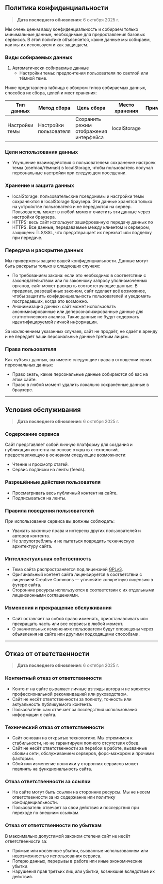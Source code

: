 ## Политика конфиденциальности

> **Дата последнего обновления**: 6 октября 2025 г.

Мы очень ценим вашу конфиденциальность и собираем только минимальные данные, необходимые для предоставления базовых сервисов. В этой политике объясняется, какие данные мы собираем, как мы их используем и как защищаем.

### Виды собираемых данных

1. Автоматически собираемые данные
   - Настройки темы: предпочтения пользователя по светлой или тёмной теме.

Ниже представлена таблица с обзором типов собираемых данных, способов их сбора, целей и мест хранения:

| Тип данных | Метод сбора | Цель сбора | Место хранения | Примечания |
| - | - | - | - | - |
| Настройки темы | Настройки пользователя | Сохранить режим отображения интерфейса | localStorage | |

### Цели использования данных

- Улучшение взаимодействия с пользователем: сохранение настроек темы (светлая/тёмная) в localStorage, чтобы пользователь получал персональные настройки при следующем посещении.

### Хранение и защита данных

- localStorage: пользовательские псевдонимы и настройки темы сохраняются в localStorage браузера. Эти данные хранятся только на устройстве пользователя и не передаются на сервер. Пользователь может в любой момент очистить эти данные через настройки браузера.
- HTTPS: весь сайт использует зашифрованную передачу данных по HTTPS. Все данные, передаваемые между клиентом и сервером, защищены TLS/SSL, что предотвращает их перехват или подделку при передаче.

### Передача и раскрытие данных

Мы привержены защите вашей конфиденциальности. Данные могут быть раскрыты только в следующих случаях:

- По требованиям закона: если это необходимо в соответствии с законодательством или по законному запросу уполномоченных органов, сайт может раскрыть соответствующие данные. В пределах, разрешённых законом, сайт сделает всё возможное, чтобы защитить конфиденциальность пользователей и уведомить пострадавших, когда это возможно.
- Анонимизация данных: сайт может использовать анонимизированные или деперсонализированные данные для статистического анализа. Такие данные не будут содержать идентифицируемой личной информации.

За исключением указанных случаев, сайт не продаёт, не сдаёт в аренду и не передаёт ваши персональные данные третьим лицам.

### Права пользователя

Как субъект данных, вы имеете следующие права в отношении своих персональных данных:

- Право знать, какие персональные данные собираются об вас на этом сайте.
- Право в любой момент удалить локально сохранённые данные в браузере.

---

## Условия обслуживания

> **Дата последнего обновления**: 6 октября 2025 г.

### Содержание сервиса

Сайт представляет собой личную платформу для создания и публикации контента на основе открытых технологий, предоставляющую в основном следующие возможности:

- Чтение и просмотр статей.
- Сервис подписки на ленты (feeds).

### Разрешённые действия пользователя

- Просматривать весь публичный контент на сайте.
- Подписываться на ленты.

### Правила поведения пользователей

При использовании сервиса вы должны соблюдать:

- Уважать законные права и интересы других пользователей и авторов контента.
- Не злоупотреблять и не пытаться повредить техническую архитектуру сайта.

### Интеллектуальная собственность

- Тема сайта распространяется под лицензией [GPLv3](https://www.gnu.org/licenses/gpl-3.0.html).
- Оригинальный контент сайта лицензируется в соответствии с лицензией Creative Commons — уточняйте конкретную лицензию в футере сайта.
- Сторонние ресурсы используются в соответствии с их отдельными лицензионными соглашениями.

### Изменения и прекращение обслуживания

- Сайт оставляет за собой право изменять, приостанавливать или прекращать часть или все сервисы в любой момент.
- О значительных изменениях пользователи будут оповещены через объявления на сайте или другими подходящими способами.

---

## Отказ от ответственности

> **Дата последнего обновления**: 6 октября 2025 г.

### Контентный отказ от ответственности

- Контент на сайте выражает личные взгляды автора и не является профессиональной рекомендацией или руководством.
- Сайт не несёт ответственности за полноту, точность или актуальность публикуемого контента.
- Пользователь сам отвечает за последствия использования информации с сайта.

### Технический отказ от ответственности

- Сайт основан на открытых технологиях. Мы стремимся к стабильности, но не гарантируем полного отсутствия сбоев.
- Сайт не несёт ответственности за перебои в работе, вызванные сбоями сети, обслуживанием серверов, форс-мажором и прочими факторми.
- Сбой или изменение политики у сторонних сервисов может повлиять на функциональность сайта.

### Отказ ответственности за ссылки

- На сайте могут быть ссылки на сторонние ресурсы. Мы не несем ответственности за их содержание или политику конфиденциальности.
- Пользователь отвечает за свои действия и последствия при переходе по внешним ссылкам.

### Отказ от ответственности по убыткам

В максимально допустимой законом степени сайт не несёт ответственности за:

- Прямые или косвенные убытки, вызванные использованием или невозможностью использования сервиса.
- Потерю данных, перерывы в работе или иные экономические убытки.
- Нарушения прав третьих лиц или убытки, возникшие вследствие их действий.
